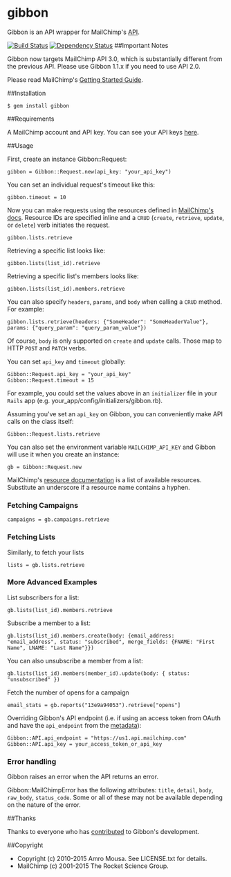 # gibbon

Gibbon is an API wrapper for MailChimp's [API](http://kb.mailchimp.com/api/).

[![Build Status](https://secure.travis-ci.org/amro/gibbon.png)](http://travis-ci.org/amro/gibbon)
[![Dependency Status](https://gemnasium.com/amro/gibbon.png)](https://gemnasium.com/amro/gibbon)
##Important Notes

Gibbon now targets MailChimp API 3.0, which is substantially different from the previous API. Please use Gibbon 1.1.x if you need to use API 2.0.

Please read MailChimp's [Getting Started Guide](http://kb.mailchimp.com/api/article/api-3-overview).

##Installation

    $ gem install gibbon

##Requirements

A MailChimp account and API key. You can see your API keys [here](http://admin.mailchimp.com/account/api).

##Usage

First, create an instance Gibbon::Request:

    gibbon = Gibbon::Request.new(api_key: "your_api_key")

You can set an individual request's timeout like this:

    gibbon.timeout = 10

Now you can make requests using the resources defined in [MailChimp's docs](http://kb.mailchimp.com/api/resources). Resource IDs
are specified inline and a `CRUD` (`create`, `retrieve`, `update`, or `delete`) verb initiates the request.

    gibbon.lists.retrieve

Retrieving a specific list looks like:

    gibbon.lists(list_id).retrieve

Retrieving a specific list's members looks like:

    gibbon.lists(list_id).members.retrieve

You can also specify `headers`, `params`, and `body` when calling a `CRUD` method. For example:

    gibbon.lists.retrieve(headers: {"SomeHeader": "SomeHeaderValue"}, params: {"query_param": "query_param_value"})

Of course, `body` is only supported on `create` and `update` calls. Those map to HTTP `POST` and `PATCH` verbs.

You can set `api_key` and `timeout` globally:

    Gibbon::Request.api_key = "your_api_key"
    Gibbon::Request.timeout = 15

For example, you could set the values above in an `initializer` file in your `Rails` app (e.g. your\_app/config/initializers/gibbon.rb).

Assuming you've set an `api_key` on Gibbon, you can conveniently make API calls on the class itself:

    Gibbon::Request.lists.retrieve

You can also set the environment variable `MAILCHIMP_API_KEY` and Gibbon will use it when you create an instance:

    gb = Gibbon::Request.new

MailChimp's [resource documentation](http://kb.mailchimp.com/api/resources) is a list of available resources. Substitute an underscore if
a resource name contains a hyphen.

### Fetching Campaigns


    campaigns = gb.campaigns.retrieve

### Fetching Lists

Similarly, to fetch your lists

    lists = gb.lists.retrieve

### More Advanced Examples

List subscribers for a list:

    gb.lists(list_id).members.retrieve

Subscribe a member to a list:

    gb.lists(list_id).members.create(body: {email_address: "email_address", status: "subscribed", merge_fields: {FNAME: "First Name", LNAME: "Last Name"}})

You can also unsubscribe a member from a list:

    gb.lists(list_id).members(member_id).update(body: { status: "unsubscribed" })

Fetch the number of opens for a campaign

    email_stats = gb.reports("13e9a94053").retrieve["opens"]

Overriding Gibbon's API endpoint (i.e. if using an access token from OAuth and have the `api_endpoint` from the [metadata](http://apidocs.mailchimp.com/oauth2/)):

    Gibbon::API.api_endpoint = "https://us1.api.mailchimp.com"
    Gibbon::API.api_key = your_access_token_or_api_key

### Error handling

Gibbon raises an error when the API returns an error.

Gibbon::MailChimpError has the following attributes: `title`, `detail`, `body`, `raw_body`, `status_code`. Some or all of these may not be
available depending on the nature of the error.

##Thanks

Thanks to everyone who has [contributed](https://github.com/amro/gibbon/contributors) to Gibbon's development.

##Copyright

* Copyright (c) 2010-2015 Amro Mousa. See LICENSE.txt for details.
* MailChimp (c) 2001-2015 The Rocket Science Group.
